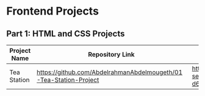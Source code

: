 # Frontend Projects

## Part 1: HTML and CSS Projects

Project Name  | Repository Link | Netlify Link
------------- | --------------- | ------------
Tea Station   | https://github.com/AbdelrahmanAbdelmougeth/01-Tea-Station-Project | https://ephemeral-selkie-d6ca42.netlify.app/
